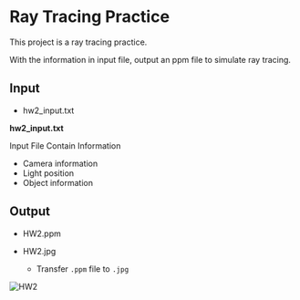 # Ray Tracing Practice

This project is a ray tracing practice.

With the information in input file, output an ppm file to simulate ray tracing.


## Input

* hw2_input.txt

**hw2_input.txt**

Input File Contain Information

* Camera information
* Light position
* Object information

## Output

* HW2.ppm

* HW2.jpg
  * Transfer ```.ppm``` file to ```.jpg```

![HW2](https://user-images.githubusercontent.com/47785408/208734914-49cc538f-2f56-4308-af3e-75d95a92fda2.jpg)
